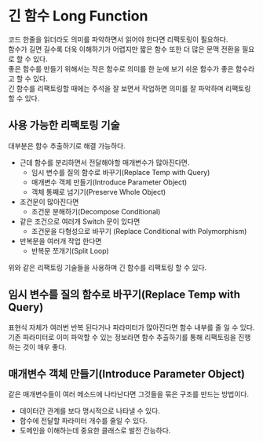 # 긴 함수 Long Function

코드 한줄을 읽더라도 의미를 파악하면서 읽어야 한다면 리팩토링이 필요하다.  
함수가 길면 길수록 더욱 이해하기가 어렵지만 짧은 함수 또한 더 많은 문맥 전환을 필요로 할 수 있다.  
좋은 함수를 만들기 위해서는 작은 함수로 의미를 한 눈에 보기 쉬운 함수가 좋은 함수라고 할 수 있다.  
긴 함수를 리팩토링할 때에는 주석을 잘 보면서 작업하면 의미를 잘 파악하며 리팩토링 할 수 있다.

## 사용 가능한 리팩토링 기술
대부분은 함수 추출하기로 해결 가능하다.  
- 근데 함수를 분리하면서 전달해야할 매개변수가 많아진다면.
  - 임시 변수를 질의 함수로 바꾸기(Replace Temp with Query)
  - 매개변수 객체 만들기(Introduce Parameter Object)
  - 객체 통째로 넘기기(Preserve Whole Object)
- 조건문이 많아진다면
  - 조건문 분해하기(Decompose Conditional)
- 같은 조건으로 여러개 Switch 문이 있다면
  - 조건문을 다형성으로 바꾸기 (Replace Conditional with Polymorphism)
- 반복문을 여러개 작업 한다면
  - 반복문 쪼개기(Split Loop)

위와 같은 리팩토링 기술들을 사용하며 긴 함수를 리팩토링 할 수 있다.

## 임시 변수를 질의 함수로 바꾸기(Replace Temp with Query)
표현식 자체가 여러번 반복 된다거나 파라미터가 많아진다면 함수 내부를 줄 일 수 있다.  
기존 파라미터로 이미 파악할 수 있는 정보라면 함수 추출하기를 통해 리팩토링을 진행하는 것이 매우 좋다.

## 매개변수 객체 만들기(Introduce Parameter Object)
같은 매개변수들이 여러 메소드에 나타난다면 그것들을 묶은 구조를 만드는 방법이다.
- 데이터간 관계를 보다 명시적으로 나타낼 수 있다.
- 함수에 전달할 파라미터 개수를 줄일 수 있다.
- 도메인을 이해하는데 중요한 클래스로 발전 간능하다.